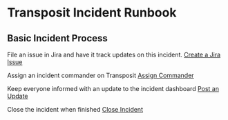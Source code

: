 # Transposit Incident Runbook

## Basic Incident Process

File an issue in Jira and have it track updates on this incident.
[Create a Jira Issue](https://console.demo.transposit.com/mc/t/basic-incident-test/actions/jira_create_issue)

Assign an incident commander on Transposit
[Assign Commander](https://console.demo.transposit.com/mc/t/basic-incident-test/actions/assign_commander)

Keep everyone informed with an update to the incident dashboard
[Post an Update](https://console.demo.transposit.com/mc/t/basic-incident-test/actions/post_a_dashboard_update)

Close the incident when finished
[Close Incident](https://console.demo.transposit.com/mc/t/basic-incident-test/actions/close_activity)
